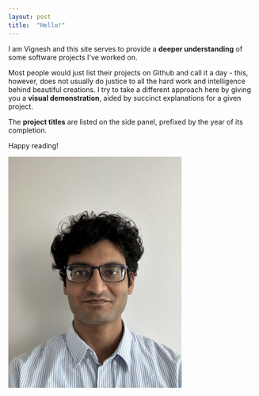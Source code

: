 ```yaml
---
layout: post
title:  "Hello!"
---
```


I am Vignesh and this site serves to provide a **deeper understanding** of some software projects I've worked on.   
  
Most people would just list their projects on Github and call it a day - this, however, does not usually do justice to all the hard work and intelligence behind beautiful creations. I try to take a different approach here by giving you a **visual demonstration**, aided by succinct explanations for a given project.    
  
The **project titles** are listed on the side panel, prefixed by the year of its completion.

Happy reading! 

<img src="assets/img/dp3.jpg" width="350"/>
